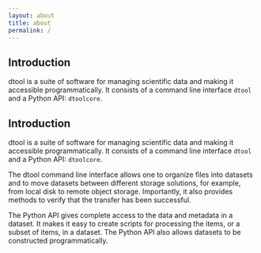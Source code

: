 ```yaml
---
layout: about
title: about
permalink: /
---
```


## Introduction

dtool is a suite of software for managing scientific data and making it accessible programmatically. It consists of a command line interface `dtool` and a Python API: `dtoolcore`.

## Introduction

dtool is a suite of software for managing scientific data and making it accessible programmatically. It consists of a command line interface `dtool` and a Python API: `dtoolcore`.

The dtool command line interface allows one to organize files into datasets and to move datasets between different storage solutions, for example, from local disk to remote object storage. Importantly, it also provides methods to verify that the transfer has been successful.

The Python API gives complete access to the data and metadata in a dataset. It makes it easy to create scripts for processing the items, or a subset of items, in a dataset. The Python API also allows datasets to be constructed programmatically.

<!--<body>
    <main>
        <section id="introduction">
            <h2>Introduction</h2>
            <p class="intro-text">dtool is a suite of software for managing scientific data and making it accessible programmatically. It consists of a command line interface dtool and a Python API: dtoolcore.</p>
            <p class="intro-text">The dtool command line interface allows one to organize files into datasets and to move datasets between different storage solutions, for example from local disk to remote object storage. Importantly, it also provides methods to verify that the transfer has been successful.</p>
            <p class="intro-text">The Python API gives complete access to the data and metadata in a dataset. It makes it easy to create scripts for processing the items, or a subset of items, in a dataset. The Python API also allows datasets to be constructed programmatically.</p>
        </section>
    </main>
</body> -->
